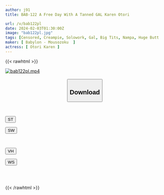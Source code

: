 ```yaml
---
author: j91
title: BAB-122 A Free Day With A Tanned GAL Karen Otori

url: /v/bab122pl
date: 2024-02-03T01:30:00Z
image: "bab122pl.jpg"
tags: [Censored, Creampie, Solowork, Gal, Big Tits, Nampa, Huge Butt	]
maker: [ Babylon - Mousozoku  ]
actress: [ Otori Karen ]
---
```



{{< rawhtml >}}

<div class="video" data-videoid="2r0LpGaXG0IZgp2">
    <a href="javascript:;">
        <img src="/v/bab122pl/bab122pl.jpg" width="WIDTH" height="HEIGHT" alt="bab122pl.mp4" loading="lazy">
    </a>
</div>

<script type="text/javascript" src="https://j91.asia/asset/on-demand-st.js"></script>

<br>
  <link rel="stylesheet" href="https://j91.asia/asset/bs5.css">
  
  <center>
  <button class="btn btn-primary" type="button" data-bs-toggle="collapse" data-bs-target=".multi-collapse" aria-expanded="false" aria-controls="multiCollapseExample1 multiCollapseExample2"><h2>Download</h2></button></center>
</p>
<div class="row">
  <div class="col">
    <div class="collapse multi-collapse" id="multiCollapseExample1">
      <div class="card card-body">
	      	      <br>
<div class="buttons">  
<p><a href="https://streamtape.to/v/2r0LpGaXG0IZgp2" target="_blank"><button class="btn-hover color-3"><i class="fa fa-download"></i> ST</button></a></p>
<p><a href="https://flaswish.com/r61t7rs1ktbn" target="_blank"><button class="btn-hover color-2"><i class="fa fa-download"></i> SW</button></a></p></div>
    </div>
  </div>
</div>
  <div class="col">
    <div class="collapse multi-collapse" id="multiCollapseExample2">
      <div class="card card-body">
	      <br>
<div class="buttons">
<p><a href="javascript:;" target="_blank"><button class="btn-hover color-9"><i class="fa fa-download"></i> VH</button></a></p>
<p><a href="javascript:;" target="_blank"><button class="btn-hover color-8"><i class="fa fa-download"></i> WS</button></a></p></div>
<br><br>
      </div>
    </div>
  </div>
</div>

{{< /rawhtml >}}